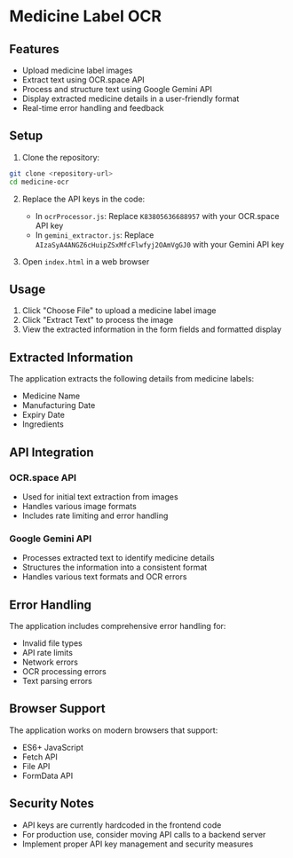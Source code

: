 # Medicine Label OCR

## Features

- Upload medicine label images
- Extract text using OCR.space API
- Process and structure text using Google Gemini API
- Display extracted medicine details in a user-friendly format
- Real-time error handling and feedback

## Setup

1. Clone the repository:
```bash
git clone <repository-url>
cd medicine-ocr
```

2. Replace the API keys in the code:
   - In `ocrProcessor.js`: Replace `K83805636688957` with your OCR.space API key
   - In `gemini_extractor.js`: Replace `AIzaSyA4ANGZ6cHuipZSxMfcFlwfyj2OAmVgGJ0` with your Gemini API key

3. Open `index.html` in a web browser

## Usage

1. Click "Choose File" to upload a medicine label image
2. Click "Extract Text" to process the image
3. View the extracted information in the form fields and formatted display

## Extracted Information

The application extracts the following details from medicine labels:
- Medicine Name
- Manufacturing Date
- Expiry Date
- Ingredients

## API Integration

### OCR.space API
- Used for initial text extraction from images
- Handles various image formats
- Includes rate limiting and error handling

### Google Gemini API
- Processes extracted text to identify medicine details
- Structures the information into a consistent format
- Handles various text formats and OCR errors

## Error Handling

The application includes comprehensive error handling for:
- Invalid file types
- API rate limits
- Network errors
- OCR processing errors
- Text parsing errors

## Browser Support

The application works on modern browsers that support:
- ES6+ JavaScript
- Fetch API
- File API
- FormData API

## Security Notes

- API keys are currently hardcoded in the frontend code
- For production use, consider moving API calls to a backend server
- Implement proper API key management and security measures

